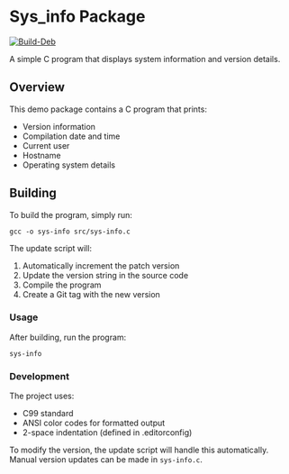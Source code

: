 # Sys_info Package

[![Build-Deb](https://github.com/aasanchez/sys_info/actions/workflows/build-deb.yml/badge.svg?branch=master)](https://github.com/aasanchez/sys_info/actions/workflows/build-deb.yml)

A simple C program that displays system information and version details.

## Overview

This demo package contains a C program that prints:

- Version information
- Compilation date and time
- Current user
- Hostname
- Operating system details

## Building

To build the program, simply run:

```shell
gcc -o sys-info src/sys-info.c
```

The update script will:

1. Automatically increment the patch version
2. Update the version string in the source code
3. Compile the program
4. Create a Git tag with the new version

### Usage

After building, run the program:

```shell
sys-info
```

### Development

The project uses:

- C99 standard
- ANSI color codes for formatted output
- 2-space indentation (defined in .editorconfig)

To modify the version, the update script will handle this automatically. Manual
version updates can be made in `sys-info.c`.
